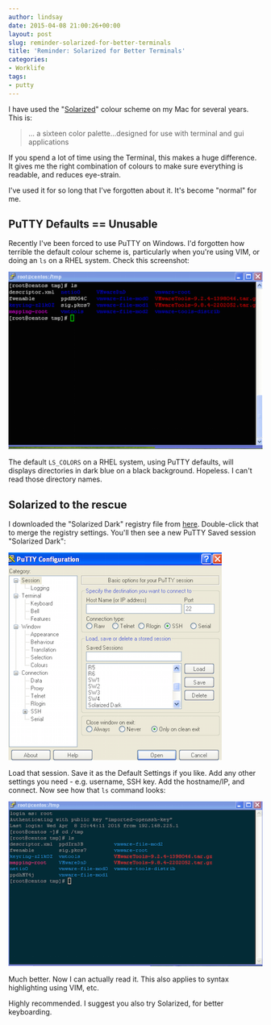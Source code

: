 ```yaml
---
author: lindsay
date: 2015-04-08 21:00:26+00:00
layout: post
slug: reminder-solarized-for-better-terminals
title: 'Reminder: Solarized for Better Terminals'
categories:
- Worklife
tags:
- putty
---
```


I have used the "[Solarized](http://ethanschoonover.com/solarized)" colour scheme on my Mac for several years. This is:

> ... a sixteen color palette...designed for use with terminal and gui applications

If you spend a lot of time using the Terminal, this makes a huge difference. It gives me the right combination of colours to make sure everything is readable, and reduces eye-strain.

I've used it for so long that I've forgotten about it. It's become "normal" for me.

## PuTTY Defaults == Unusable

Recently I've been forced to use PuTTY on Windows. I'd forgotten how terrible the default colour scheme is, particularly when you're using VIM, or doing an `ls` on a RHEL system. Check this screenshot:

[![putty_default](/assets/2015/04/putty_default.png)](/assets/2015/04/putty_default.png)

The default `LS_COLORS` on a RHEL system, using PuTTY defaults, will displays directories in dark blue on a black background. Hopeless. I can't read those directory names.

## Solarized to the rescue

I downloaded the "Solarized Dark" registry file from [here](https://github.com/brantb/solarized/blob/master/putty-colors-solarized/solarized_dark.reg). Double-click that to merge the registry settings. You'll then see a new PuTTY Saved session "Solarized Dark":

[![putty_sessions](/assets/2015/04/putty_sessions.png)](/assets/2015/04/putty_sessions.png)

Load that session. Save it as the Default Settings if you like. Add any other settings you need - e.g. username, SSH key. Add the hostname/IP, and connect. Now see how that `ls` command looks:

[![putty_solarized](/assets/2015/04/putty_solarized.png)](/assets/2015/04/putty_solarized.png)

Much better. Now I can actually read it. This also applies to syntax highlighting using VIM, etc.

Highly recommended. I suggest you also try Solarized, for better keyboarding.
